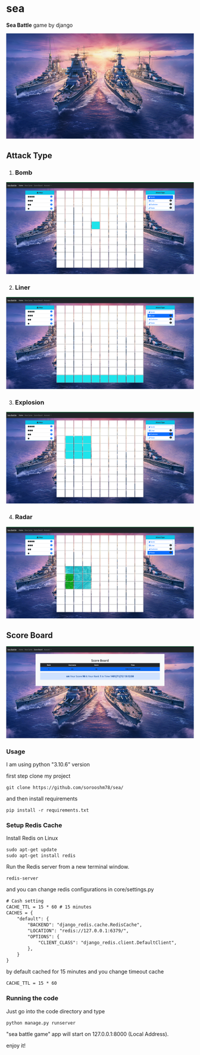 # sea
**Sea Battle** game by django

![poster](.github/images/poster.png)

## Attack Type

1. ### Bomb 
![bomb](.github/images/bomb1.png) 

2. ### Liner
![liner](.github/images/liner1.png)

3. ### Explosion
![explosion](.github/images/explosion1.png)

4. ### Radar
![radar](.github/images/radar1.png)

## Score Board
![end-game](.github/images/score.png)

### Usage
I am using python "3.10.6" version 

first step clone my project
```
git clone https://github.com/sorooshm78/sea/
```

and then install requirements  
```
pip install -r requirements.txt
```

### Setup Redis Cache 
Install Redis on Linux 
```
sudo apt-get update
sudo apt-get install redis
```
Run the Redis server from a new terminal window.
```
redis-server
```
and you can change redis configurations in core/settings.py
```
# Cash setting
CACHE_TTL = 15 * 60 # 15 minutes
CACHES = {
    "default": {
        "BACKEND": "django_redis.cache.RedisCache",
        "LOCATION": "redis://127.0.0.1:6379/",
        "OPTIONS": {
            "CLIENT_CLASS": "django_redis.client.DefaultClient",
        },
    }
}
```
by default cached for 15 minutes and you change timeout cache
```
CACHE_TTL = 15 * 60
```

### Running the code 
Just go into the code directory and type 
```
python manage.py runserver
```
"sea battle game" app will start on 127.0.0.1:8000 (Local Address).
 
enjoy it!